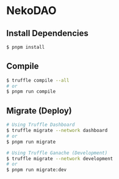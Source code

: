 # NekoDAO

## Install Dependencies
```bash
$ pnpm install
```

## Compile
```bash
$ truffle compile --all
# or
$ pnpm run compile
```

## Migrate (Deploy)
```bash
# Using Truffle Dashboard
$ truffle migrate --network dashboard
# or
$ pnpm run migrate

# Using Truffle Ganache (Development)
$ truffle migrate --network development
# or
$ pnpm run migrate:dev
```
